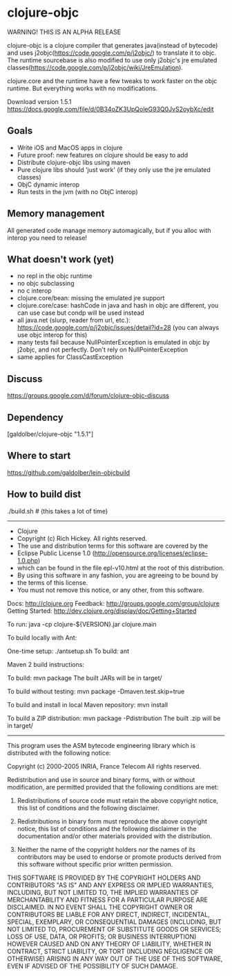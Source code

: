# clojure-objc

WARNING! THIS IS AN ALPHA RELEASE

clojure-objc is a clojure compiler that generates java(instead of bytecode) and uses j2objc(https://code.google.com/p/j2objc/) to translate it to objc.
The runtime sourcebase is also modified to use only j2objc's jre emulated classes(https://code.google.com/p/j2objc/wiki/JreEmulation).

clojure.core and the runtime have a few tweaks to work faster on the objc runtime. But everything works with no modifications.

Download version 1.5.1
  https://docs.google.com/file/d/0B34oZK3UpQoleG93Q0JvS2oybXc/edit

## Goals

 * Write iOS and MacOS apps in clojure
 * Future proof: new features on clojure should be easy to add 
 * Distribute clojure-objc libs using maven
 * Pure clojure libs should 'just work' (if they only use the jre emulated classes)
 * ObjC dynamic interop
 * Run tests in the jvm (with no ObjC interop)
 
 ## Memory management
 
 All generated code manage memory automagically, but if you alloc with interop you need to release!
 
 ## What doesn't work (yet)
 
 * no repl in the objc runtime
 * no objc subclassing
 * no c interop
 * clojure.core/bean: missing the emulated jre support
 * clojure.core/case: hashCode in java and hash in objc are different, you can use case but condp will be used instead
 * all java.net (slurp, reader from url, etc.): https://code.google.com/p/j2objc/issues/detail?id=28 (you can always use objc interop for this)
 * many tests fail because NullPointerException is emulated in objc by j2objc, and not perfectly. Don't rely on NullPointerException
 * same applies for ClassCastException
 
 ## Discuss
 
 https://groups.google.com/d/forum/clojure-objc-discuss
 
 ## Dependency
 
[galdolber/clojure-objc "1.5.1"]
 
 ## Where to start
 
 https://github.com/galdolber/lein-objcbuild
 
 ## How to build dist
 
 ./build.sh # (this takes a lot of time)

--------------------------------------------------------------------------

 *   Clojure
 *   Copyright (c) Rich Hickey. All rights reserved.
 *   The use and distribution terms for this software are covered by the
 *   Eclipse Public License 1.0 (http://opensource.org/licenses/eclipse-1.0.php)
 *   which can be found in the file epl-v10.html at the root of this distribution.
 *   By using this software in any fashion, you are agreeing to be bound by
 * 	 the terms of this license.
 *   You must not remove this notice, or any other, from this software.

Docs: http://clojure.org
Feedback: http://groups.google.com/group/clojure
Getting Started: http://dev.clojure.org/display/doc/Getting+Started

To run:  java -cp clojure-${VERSION}.jar clojure.main

To build locally with Ant:  

   One-time setup:    ./antsetup.sh
   To build:          ant

Maven 2 build instructions:

  To build:  mvn package 
  The built JARs will be in target/

  To build without testing:  mvn package -Dmaven.test.skip=true

  To build and install in local Maven repository:  mvn install

  To build a ZIP distribution:  mvn package -Pdistribution
  The built .zip will be in target/


--------------------------------------------------------------------------
This program uses the ASM bytecode engineering library which is distributed
with the following notice:

Copyright (c) 2000-2005 INRIA, France Telecom
All rights reserved.

Redistribution and use in source and binary forms, with or without
modification, are permitted provided that the following conditions
are met:

1. Redistributions of source code must retain the above copyright
   notice, this list of conditions and the following disclaimer.

2. Redistributions in binary form must reproduce the above copyright
   notice, this list of conditions and the following disclaimer in the
   documentation and/or other materials provided with the distribution.

3. Neither the name of the copyright holders nor the names of its
   contributors may be used to endorse or promote products derived from
   this software without specific prior written permission.

THIS SOFTWARE IS PROVIDED BY THE COPYRIGHT HOLDERS AND CONTRIBUTORS "AS IS"
AND ANY EXPRESS OR IMPLIED WARRANTIES, INCLUDING, BUT NOT LIMITED TO, THE
IMPLIED WARRANTIES OF MERCHANTABILITY AND FITNESS FOR A PARTICULAR PURPOSE
ARE DISCLAIMED. IN NO EVENT SHALL THE COPYRIGHT OWNER OR CONTRIBUTORS BE
LIABLE FOR ANY DIRECT, INDIRECT, INCIDENTAL, SPECIAL, EXEMPLARY, OR
CONSEQUENTIAL DAMAGES (INCLUDING, BUT NOT LIMITED TO, PROCUREMENT OF
SUBSTITUTE GOODS OR SERVICES; LOSS OF USE, DATA, OR PROFITS; OR BUSINESS
INTERRUPTION) HOWEVER CAUSED AND ON ANY THEORY OF LIABILITY, WHETHER IN
CONTRACT, STRICT LIABILITY, OR TORT (INCLUDING NEGLIGENCE OR OTHERWISE)
ARISING IN ANY WAY OUT OF THE USE OF THIS SOFTWARE, EVEN IF ADVISED OF
THE POSSIBILITY OF SUCH DAMAGE.
